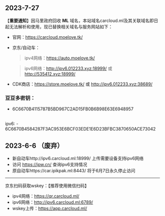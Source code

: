 ## 2023-7-27
【**重要通知**】因马里政府回收 **ML** 域名，本站域名carcloud.ml及其关联域名即日起无法解析和使用，现已替换相关域名与服务网站如下：
- 官网：https://carcloud.moelove.tk/
- 京东/自动车：
   >ipv4网络：https://auto.moelove.tk/
   
   >ipv6网络：http://ipv6.012233.xyz:18999/ 或 http://535412.xyz:18999/
- CDK商店：https://store.moelove.tk/ 或 http://ipv6.012233.xyz:38689/

### 豆豆多密钥：
- 6C6670B4115787B5BD967C2AD15FB0B6B98E63E6948957
<br>
ipv6:
- 6C6670B4584287F3AC953E6BCF03EDE1E6D23BFBC3870650ACE73042


## 2023-6-6 （废弃）
- 新自动车http://ipv6.carcloud.ml:18999/ 上传需要设备支持ipv6网络
- 访问 https://ipw.cn/ 查询ipv6支持情况
- 原自动车https://car.ipikpak.ml:8443/ 将于6月7日永久停止访问

-----------------------------------------

京东扫码获取wskey：【推荐使用微信扫码】
- ipv4网络：https://qr.carcloud.ml/
- ipv6网络：http://ipv6.carcloud.ml:6789/
- wskey上传：https://app.carcloud.ml/

